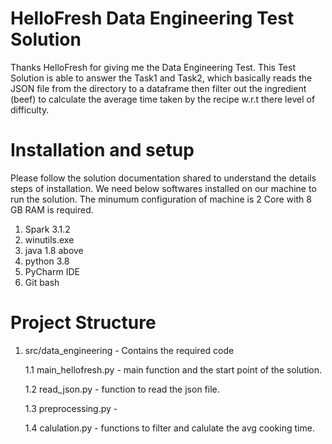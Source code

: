 # HelloFresh Data Engineering Test Solution

Thanks HelloFresh for giving me the Data Engineering Test. This Test Solution is able to answer the Task1 and Task2, which basically reads the JSON file from the directory to a dataframe
then filter out the ingredient (beef) to calculate the average time taken by the recipe w.r.t there level of difficulty.

# Installation and setup

Please follow the solution documentation shared to understand the details steps of installation. We need below softwares installed on our machine to run the solution.
The minumum configuration of machine is 2 Core with 8 GB RAM is required.
1. Spark 3.1.2
2. winutils.exe
3. java 1.8 above
4. python 3.8
5. PyCharm IDE
6. Git bash

# Project Structure

1. src/data_engineering - Contains the required code

   1.1 main_hellofresh.py - main function and the start point of the solution.
   
   1.2 read_json.py - function to read the json file.
   
   1.3 preprocessing.py - 
   
   1.4 calulation.py - functions to filter and calulate the avg cooking time.

